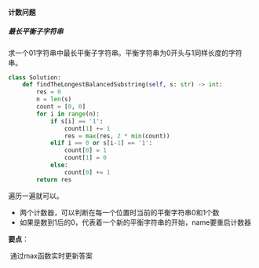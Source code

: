 #### 计数问题

##### 最长平衡子字符串

求一个01字符串中最长平衡子字符串。平衡字符串为0开头与1同样长度的字符串。

```python
class Solution:
    def findTheLongestBalancedSubstring(self, s: str) -> int:
        res = 0
        n = len(s)
        count = [0, 0]
        for i in range(n):
            if s[i] == '1':
                count[1] += 1
                res = max(res, 2 * min(count))
            elif i == 0 or s[i-1] == '1':
                count[0] = 1
                count[1] = 0
            else:
                count[0] += 1
        return res
```



遍历一遍就可以。

- 两个计数器，可以判断在每一个位置时当前的平衡字符串0和1个数
- 如果是数到1后的0，代表着一个新的平衡字符串的开始，name要重启计数器



**要点**：

​	通过max函数实时更新答案